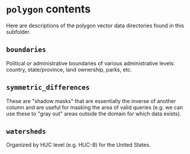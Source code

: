 # `polygon` contents

Here are descriptions of the polygon vector data directories found in this subfolder.

## `boundaries`
Political or administrative boundaries of various administrative levels: country, state/province, land ownership, parks, etc.

## `symmetric_differences`
These are "shadow masks" that are essentially the inverse of another column and are useful for masking the area of valid queries (e.g. we can use these to "gray out" areas outside the domain for which data exists).

## `watersheds`
Organized by HUC level (e.g. HUC-8) for the United States.
